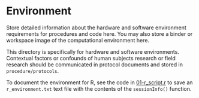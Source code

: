 # Environment

Store detailed information about the hardware and software environment requirements for procedures and code here. You may also store a binder or workspace image of the computational environment here.

This directory is specifically for hardware and software environments. Contextual factors or confounds of human subjects research or field research should be communicated in protocol documents and stored in `procedure/protocols`.

To document the environment for R, see the code in [01-r_script.r](../code/01-r_script.r) to save an `r_environment.txt` text file with the contents of the `sessionInfo()` function.